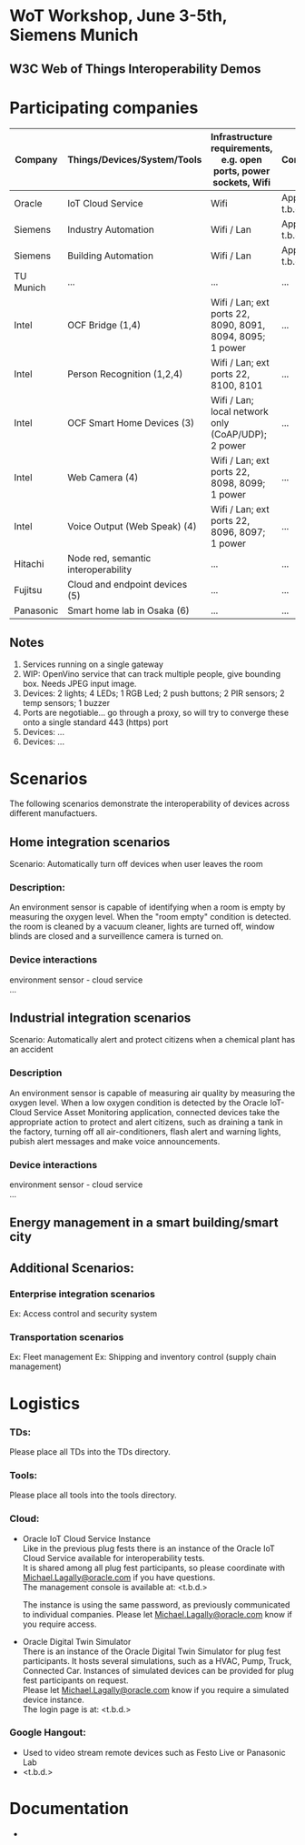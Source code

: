 # WoT Workshop, June 3-5th, Siemens Munich
## W3C Web of Things Interoperability Demos



# Participating companies

| Company   | Things/Devices/System/Tools         | Infrastructure requirements, e.g. open ports, power sockets, Wifi | Comments           |
|-----------|-------------------------------------|-------------------------------------------------------------------|--------------------|
| Oracle    | IoT Cloud Service                   | Wifi                                                              | Application t.b.d. |
| Siemens   | Industry Automation                 | Wifi / Lan                                                        | Application t.b.d. |
| Siemens   | Building Automation                 | Wifi / Lan                                                        | Application t.b.d. |
| TU Munich | ...                                 | ...                                                               | ...                | 
| Intel     | OCF Bridge (1,4)                    | Wifi / Lan; ext ports 22, 8090, 8091, 8094, 8095; 1 power         | ...                |
| Intel     | Person Recognition (1,2,4)          | Wifi / Lan; ext ports 22, 8100, 8101                              | ...                |
| Intel     | OCF Smart Home Devices (3)          | Wifi / Lan; local network only (CoAP/UDP); 2 power                | ...                |
| Intel     | Web Camera (4)                      | Wifi / Lan; ext ports 22, 8098, 8099; 1 power                     | ...                |
| Intel     | Voice Output (Web Speak) (4)        | Wifi / Lan; ext ports 22, 8096, 8097; 1 power                     | ...                |
| Hitachi   | Node red, semantic interoperability | ...                                                               | ...                |
| Fujitsu   | Cloud and endpoint devices (5)      | ...                                                               | ...                |
| Panasonic | Smart home lab in Osaka (6)         | ...                                                               | ...                |

## Notes
1. Services running on a single gateway
2. WIP: OpenVino service that can track multiple people, give bounding box.  Needs JPEG input image. 
3. Devices: 2 lights; 4 LEDs; 1 RGB Led; 2 push buttons; 2 PIR sensors; 2 temp sensors; 1 buzzer
4. Ports are negotiable... go through a proxy, so will try to converge these onto a single standard 443 (https) port
5. Devices: ...
6. Devices: ...



# Scenarios

The following scenarios demonstrate the interoperability of devices across different manufactuers.

## Home integration scenarios

Scenario: Automatically turn off devices when user leaves the room  

### Description:
An environment sensor is capable of identifying when a room is empty by measuring the oxygen level.
When the "room empty" condition is detected.
the room is cleaned by a vacuum cleaner,  lights are turned off, window blinds are closed and a surveillence camera is turned on.

### Device interactions

environment sensor - cloud service  
...

## Industrial integration scenarios

Scenario: Automatically alert and protect citizens when a chemical plant has an accident

### Description
An environment sensor is capable of measuring air quality by measuring the oxygen level.
When a low oxygen condition is detected by the Oracle IoT-Cloud Service Asset Monitoring application,
connected devices take the appropriate action to protect and alert citizens,
such as draining a tank in the factory, turning off all air-conditioners, flash alert and warning lights,
pubish alert messages and make voice announcements.

### Device interactions

environment sensor - cloud service  
...

## Energy management in a smart building/smart city


## Additional Scenarios: 

### Enterprise integration scenarios
Ex: Access control and security system

### Transportation scenarios
Ex: Fleet management
Ex: Shipping and inventory control (supply chain management)


# Logistics

### TDs:
Please place all TDs into the TDs directory. 

### Tools:
Please place all tools into the tools directory. 


### Cloud:
* Oracle IoT Cloud Service Instance  
  Like in the previous plug fests there is an instance of the Oracle IoT Cloud Service available for interoperability tests.  
  It is shared among all plug fest participants, so please coordinate with Michael.Lagally@oracle.com if you have questions.  
  The management console is available at:
  \<t.b.d.\>  

  The instance is using the same password, as previously communicated to individual companies. Please let Michael.Lagally@oracle.com know if you require access.
  
* Oracle Digital Twin Simulator  
  There is an instance of the Oracle Digital Twin Simulator for plug fest participants. It hosts several simulations, such as a HVAC, Pump, Truck, Connected Car. Instances of simulated devices can be provided for plug fest participants on request.  
  Please let Michael.Lagally@oracle.com know if you require a simulated device instance.  
  The login page is at: \<t.b.d.\>
  

### Google Hangout:
   - Used to video stream remote devices such as Festo Live or Panasonic Lab
   - \<t.b.d.\>

# Documentation

* 
